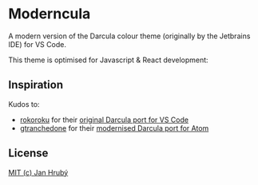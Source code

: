 # Moderncula

A modern version of the Darcula colour theme (originally by the Jetbrains IDE) for VS Code.

This theme is optimised for Javascript & React development:

## Inspiration

Kudos to:

- [rokoroku](https://github.com/rokoroku) for their [original Darcula port for VS Code](https://github.com/rokoroku/vscode-theme-darcula)
- [gtranchedone](https://github.com/gtranchedone) for their [modernised Darcula port for Atom](https://github.com/gtranchedone/atom-darcula-syntax)

## License

[MIT (c) Jan Hrubý](https://github.com/mrozilla/vscode-theme-moderncula/blob/master/LICENSE)
